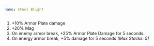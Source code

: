 ```yaml
---
name: Steel Blight
---
```


1. +10% Armor Plate damage
2. +20% Mag
3. On enemy armor break, +25% Armor Plate Damage for 5 seconds.
4. On energy armor break, +5% damage for 5 seconds *(Max Stacks: 5)*

